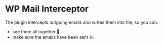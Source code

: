 # WP Mail Interceptor
The plugin intercepts outgoing emails and writes them into file, so you can: 
- see them all together :eyes:
- make sure the emails have been sent :+1: